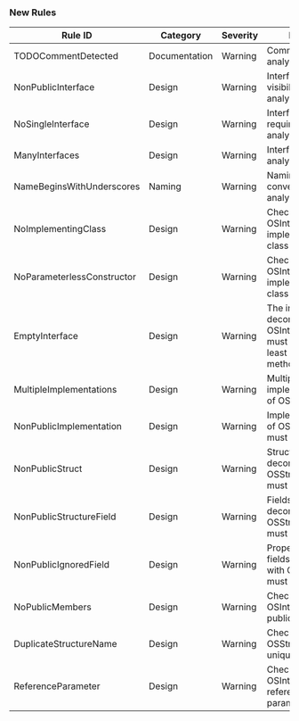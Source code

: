### New Rules

Rule ID | Category | Severity | Notes
--------|----------|----------|-------
TODOCommentDetected | Documentation | Warning | Comments analyzer
NonPublicInterface | Design | Warning | Interface visibility analyzer
NoSingleInterface | Design | Warning | Interface requirement analyzer
ManyInterfaces | Design | Warning | Interface count analyzer
NameBeginsWithUnderscores | Naming | Warning | Naming convention analyzer
NoImplementingClass | Design | Warning | Checks that OSInterface has implementing class
NoParameterlessConstructor | Design | Warning | Checks that OSInterface has implementing class
EmptyInterface | Design | Warning | The interface decorated with OSInterface must define at least one method
MultipleImplementations | Design | Warning | Multiple implementations of OSInterface
NonPublicImplementation | Design | Warning | Implementation of OSInterface must be public
NonPublicStruct | Design | Warning | Structs decorated with OSStructure must be public
NonPublicStructureField | Design | Warning | Fields in structs decorated with OSStructure must be public
NonPublicIgnoredField | Design | Warning | Properties and fields decorated with OSIgnore must be public
NoPublicMembers | Design | Warning | Checks that OSInterface has public members
DuplicateStructureName | Design | Warning | Checks that OSStructure has unique names
ReferenceParameter | Design | Warning | Checks that OSInterface has reference parameters